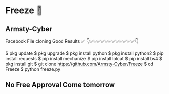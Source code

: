 # Freeze 🥶

## Armsty-Cyber
Facebook File cloning Good Results ✅
👇✅✅✅✅✅✅✅✅✅✅✅✅👇

$ pkg update
$ pkg upgrade
$ pkg install python
$ pkg install python2
$ pip install requests
$ pip install mechanize
$ pip install lolcat
$ pip install bs4
$ pkg install git
$ git clone https://github.com/Armsty-Cyber/Freeze
$ cd Freeze
$ python freeze.py

## No Free Approval Come tomorrow 
